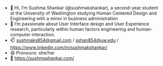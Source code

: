 - 👋 Hi, I’m Sushma Shankar (@sushmakshankar), a second-year student at the University of Washington studying Human Centered Design and Engineering with a minor in business administration
- 👀 I’m passionate about User Interface design and User Experience research, particularly within human factors engineering and human-computer interaction.
- 📫 sushmaks854@gmail.com / sshan854@uw.edu / https://www.linkedin.com/in/sushmakshankar/
- 😄 Pronouns: she/her
- 🔗 https://sushmashankar.com/
  
<!---
sushmakshankar/sushmakshankar is a ✨ special ✨ repository because its `README.md` (this file) appears on your GitHub profile.
You can click the Preview link to take a look at your changes.
--->

